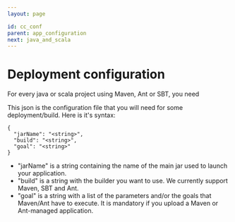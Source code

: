 ```yaml
---
layout: page

id: cc_conf
parent: app_configuration
next: java_and_scala
---
```

Deployment configuration
============

For every java or scala project using Maven, Ant or SBT, you need

This json is the configuration file that you will need for some deployment/build. Here is it's syntax:

    {
      "jarName": "<string>",
      "build": "<string>",
      "goal": "<string>"
    }

* "jarName" is a string containing the name of the main jar used to launch your application.
* "build" is a string with the builder you want to use. We currently support Maven, SBT and Ant.
* "goal" is a string with a list of the parameters and/or the goals that Maven/Ant have to execute. It is mandatory if you upload a Maven or Ant-managed application. 
